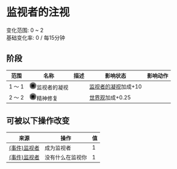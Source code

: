 # 监视者的注视  
变化范围: 0 ~ 2  
基础变化率: 0 / 每15分钟  
## 阶段  
范围  |  名称  |  描述  |  影响状态  |  影响动作  
----  |  ----  |  ----  |  ----  |  ----  
1 ～ 1  |  <img decoding="async" src="Sprite/VoidState.png" href="a.md" style="max-width:20px;max-height:20px;">监视者的凝视  |    |  [监视者的凝视](WatchersGlare.md)加成+10  |    
2 ～ 2  |  <img decoding="async" src="Sprite/VoidState.png" href="a.md" style="max-width:20px;max-height:20px;">精神修复  |    |  [世界观](Structure.md)加成+0.25  |    
## 可被以下操作改变  
来源  |  操作  |  值  
----  |  ----  |  ----  
[(事件)监视者](Event_WatchedExperience1gGod.md)  |  成为监视者  |  1  
[(事件)监视者](Event_WatchedExperience1gVoid.md)  |  没有什么在监视你  |  1  
